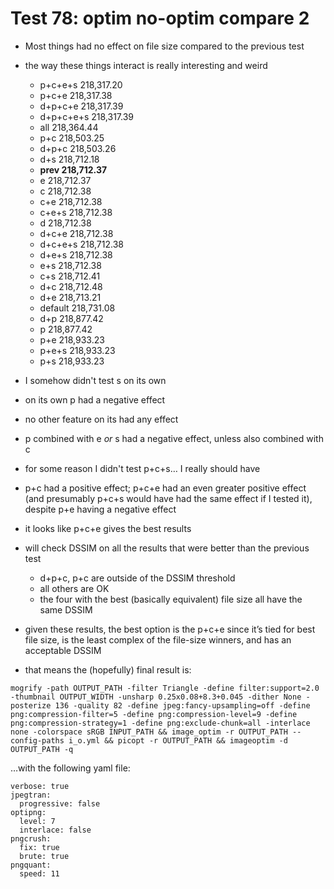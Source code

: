 # Test 78: optim no-optim compare 2

* Most things had no effect on file size compared to the previous test

* the way these things interact is really interesting and weird
	* p+c+e+s		218,317.20
	* p+c+e			218,317.38
	* d+p+c+e		218,317.39
	* d+p+c+e+s	218,317.39
	* all				218,364.44
	* p+c				218,503.25
	* d+p+c			218,503.26
	* d+s				218,712.18
	* **prev		218,712.37**
	* e				218,712.37
	* c				218,712.38
	* c+e				218,712.38
	* c+e+s			218,712.38
	* d				218,712.38
	* d+c+e			218,712.38
	* d+c+e+s		218,712.38
	* d+e+s			218,712.38
	* e+s				218,712.38
	* c+s				218,712.41
	* d+c				218,712.48
	* d+e				218,713.21
	* default		218,731.08
	* d+p				218,877.42
	* p				218,877.42
	* p+e				218,933.23
	* p+e+s			218,933.23
	* p+s				218,933.23

* I somehow didn't test s on its own

* on its own p had a negative effect

* no other feature on its had any effect

* p combined with e *or* s had a negative effect, unless also combined with c

* for some reason I didn't test p+c+s… I really should have

* p+c had a positive effect; p+c+e had an even greater positive effect (and presumably p+c+s would have had the same effect if I tested it), despite p+e having a negative effect

* it looks like p+c+e gives the best results

* will check DSSIM on all the results that were better than the previous test
	* d+p+c, p+c are outside of the DSSIM threshold
	* all others are OK
	* the four with the best (basically equivalent) file size all have the same DSSIM
	
* given these results, the best option is the p+c+e since it’s tied for best file size, is the least complex of the file-size winners, and has an acceptable DSSIM

* that means the (hopefully) final result is:

````
mogrify -path OUTPUT_PATH -filter Triangle -define filter:support=2.0 -thumbnail OUTPUT_WIDTH -unsharp 0.25x0.08+8.3+0.045 -dither None -posterize 136 -quality 82 -define jpeg:fancy-upsampling=off -define png:compression-filter=5 -define png:compression-level=9 -define png:compression-strategy=1 -define png:exclude-chunk=all -interlace none -colorspace sRGB INPUT_PATH && image_optim -r OUTPUT_PATH --config-paths i_o.yml && picopt -r OUTPUT_PATH && imageoptim -d OUTPUT_PATH -q
````

…with the following yaml file:

````
verbose: true
jpegtran:
  progressive: false
optipng:
  level: 7
  interlace: false
pngcrush:
  fix: true
  brute: true
pngquant:
  speed: 11
````